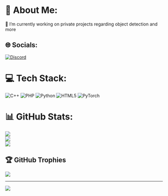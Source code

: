 # 💫 About Me:
🔭 I’m currently working on private projects regarding object detection and more<br>


## 🌐 Socials:
[![Discord](https://img.shields.io/badge/Discord-%237289DA.svg?logo=discord&logoColor=white)](htttps://discord.gg/milan#3220) 

# 💻 Tech Stack:
![C++](https://img.shields.io/badge/c++-%2300599C.svg?style=flat&logo=c%2B%2B&logoColor=white) ![PHP](https://img.shields.io/badge/php-%23777BB4.svg?style=flat&logo=php&logoColor=white) ![Python](https://img.shields.io/badge/python-3670A0?style=flat&logo=python&logoColor=ffdd54) ![HTML5](https://img.shields.io/badge/html5-%23E34F26.svg?style=flat&logo=html5&logoColor=white) ![PyTorch](https://img.shields.io/badge/PyTorch-%23EE4C2C.svg?style=flat&logo=PyTorch&logoColor=white)
# 📊 GitHub Stats:
![](https://github-readme-stats.vercel.app/api?username=milan104&theme=great-gatsby&hide_border=false&include_all_commits=true&count_private=true)<br/>
![](https://github-readme-streak-stats.herokuapp.com/?user=milan104&theme=great-gatsby&hide_border=false)<br/>
![](https://github-readme-stats.vercel.app/api/top-langs/?username=milan104&theme=great-gatsby&hide_border=false&include_all_commits=true&count_private=true&layout=compact)

## 🏆 GitHub Trophies
![](https://github-profile-trophy.vercel.app/?username=milan104&theme=radical&no-frame=false&no-bg=true&margin-w=4)

---
[![](https://visitcount.itsvg.in/api?id=milan104&icon=0&color=1)](https://visitcount.itsvg.in)

<!-- Proudly created with GPRM ( https://gprm.itsvg.in ) -->
